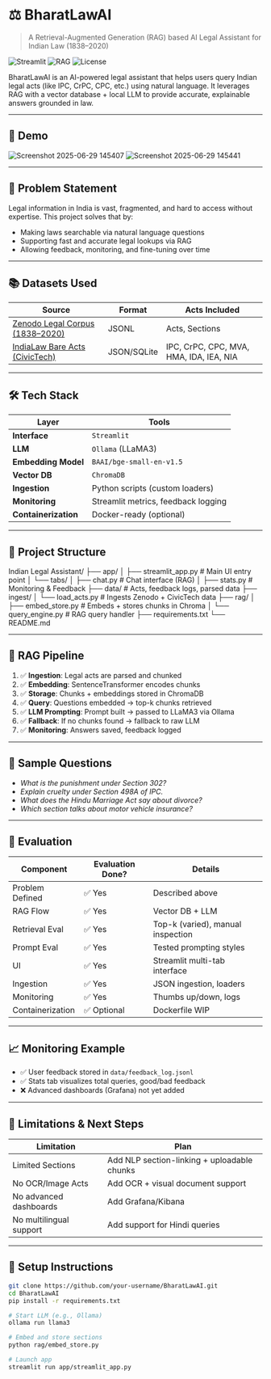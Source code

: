 # ⚖️ BharatLawAI

> A Retrieval-Augmented Generation (RAG) based AI Legal Assistant for Indian Law (1838–2020)

![Streamlit](https://img.shields.io/badge/Built%20with-Streamlit-orange)
![RAG](https://img.shields.io/badge/RAG-Enabled-blue)
![License](https://img.shields.io/badge/License-MIT-green)

BharatLawAI is an AI-powered legal assistant that helps users query Indian legal acts (like IPC, CrPC, CPC, etc.) using natural language. It leverages RAG with a vector database + local LLM to provide accurate, explainable answers grounded in law.

---

## 🚀 Demo
![Screenshot 2025-06-29 145407](https://github.com/user-attachments/assets/504e2655-1d1e-4df5-ba56-45805c972119)
![Screenshot 2025-06-29 145441](https://github.com/user-attachments/assets/61d81fa6-85b3-46af-9fcf-b1264601b6ec)



---

## 🧠 Problem Statement

Legal information in India is vast, fragmented, and hard to access without expertise. This project solves that by:

- Making laws searchable via natural language questions
- Supporting fast and accurate legal lookups via RAG
- Allowing feedback, monitoring, and fine-tuning over time

---

## 📚 Datasets Used

| Source | Format | Acts Included |
|--------|--------|----------------|
| [Zenodo Legal Corpus (1838–2020)](https://zenodo.org/record/4277318) | JSONL | Acts, Sections |
| [IndiaLaw Bare Acts (CivicTech)](https://github.com/civictech-india/indian-laws-data) | JSON/SQLite | IPC, CrPC, CPC, MVA, HMA, IDA, IEA, NIA |

---

## 🛠️ Tech Stack

| Layer | Tools |
|-------|-------|
| **Interface** | `Streamlit` |
| **LLM** | `Ollama` (LLaMA3) |
| **Embedding Model** | `BAAI/bge-small-en-v1.5` |
| **Vector DB** | `ChromaDB` |
| **Ingestion** | Python scripts (custom loaders) |
| **Monitoring** | Streamlit metrics, feedback logging |
| **Containerization** | Docker-ready (optional) |

---

## 🧩 Project Structure
Indian Legal Assistant/
├── app/
│ ├── streamlit_app.py # Main UI entry point
│ └── tabs/
│ ├── chat.py # Chat interface (RAG)
│ ├── stats.py # Monitoring & Feedback
├── data/ # Acts, feedback logs, parsed data
├── ingest/
│ └── load_acts.py # Ingests Zenodo + CivicTech data
├── rag/
│ ├── embed_store.py # Embeds + stores chunks in Chroma
│ └── query_engine.py # RAG query handler
├── requirements.txt
└── README.md



---

## 🧪 RAG Pipeline

1. ✅ **Ingestion**: Legal acts are parsed and chunked
2. ✅ **Embedding**: SentenceTransformer encodes chunks
3. ✅ **Storage**: Chunks + embeddings stored in ChromaDB
4. ✅ **Query**: Questions embedded → top-k chunks retrieved
5. ✅ **LLM Prompting**: Prompt built → passed to LLaMA3 via Ollama
6. ✅ **Fallback**: If no chunks found → fallback to raw LLM
7. ✅ **Monitoring**: Answers saved, feedback logged

---

## 🧾 Sample Questions

- *What is the punishment under Section 302?*
- *Explain cruelty under Section 498A of IPC.*
- *What does the Hindu Marriage Act say about divorce?*
- *Which section talks about motor vehicle insurance?*

---

## 🧪 Evaluation

| Component         | Evaluation Done? | Details |
|------------------|------------------|---------|
| Problem Defined  | ✅ Yes | Described above |
| RAG Flow         | ✅ Yes | Vector DB + LLM |
| Retrieval Eval   | ✅ Yes | Top-k (varied), manual inspection |
| Prompt Eval      | ✅ Yes | Tested prompting styles |
| UI               | ✅ Yes | Streamlit multi-tab interface |
| Ingestion        | ✅ Yes | JSON ingestion, loaders |
| Monitoring       | ✅ Yes | Thumbs up/down, logs |
| Containerization | ✅ Optional | Dockerfile WIP |

---

## 📈 Monitoring Example

- ✅ User feedback stored in `data/feedback_log.jsonl`
- ✅ Stats tab visualizes total queries, good/bad feedback
- ❌ Advanced dashboards (Grafana) not yet added

---

## 🔐 Limitations & Next Steps

| Limitation | Plan |
|------------|------|
| Limited Sections | Add NLP section-linking + uploadable chunks |
| No OCR/Image Acts | Add OCR + visual document support |
| No advanced dashboards | Add Grafana/Kibana |
| No multilingual support | Add support for Hindi queries |

---

## 🚀 Setup Instructions

```bash
git clone https://github.com/your-username/BharatLawAI.git
cd BharatLawAI
pip install -r requirements.txt

# Start LLM (e.g., Ollama)
ollama run llama3

# Embed and store sections
python rag/embed_store.py

# Launch app
streamlit run app/streamlit_app.py


